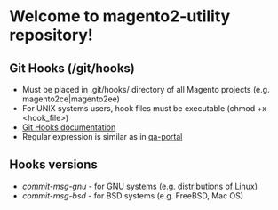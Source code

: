 # Welcome to magento2-utility repository!

## Git Hooks (/git/hooks)
* Must be placed in .git/hooks/ directory of all Magento projects (e.g. magento2ce|magento2ee)
* For UNIX systems users, hook files must be executable (chmod +x <hook_file>)
* [Git Hooks documentation](https://git-scm.com/book/ch8-3.html)
* Regular expression is similar as in [qa-portal](https://github.com/magento-qmt/qa-portal/blob/develop/lib/Magento/GitHub/Checklist.php#L177)

## Hooks versions
* *commit-msg-gnu* - for GNU systems (e.g. distributions of Linux)
* *commit-msg-bsd* - for BSD systems (e.g. FreeBSD, Mac OS)
